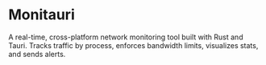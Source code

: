 # Monitauri
A real-time, cross-platform network monitoring tool built with Rust and Tauri. Tracks traffic by process, enforces bandwidth limits, visualizes stats, and sends alerts.
